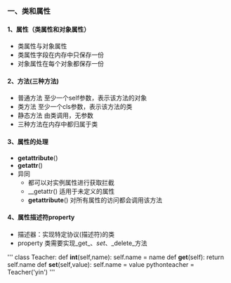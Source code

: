 ### 一、类和属性
#### 1、属性（类属性和对象属性）
   - 类属性与对象属性
   - 类属性字段在内存中只保存一份
   - 对象属性在每个对象都保存一份
   
#### 2、方法(三种方法)
   - 普通方法 至少一个self参数，表示该方法的对象
   - 类方法 至少一个cls参数，表示该方法的类
   - 静态方法 由类调用，无参数
   - 三种方法在内存中都归属于类
   
#### 3、属性的处理
   - __getattribute__()
   - __getattr__()
   - 异同
     - 都可以对实例属性进行获取拦截
     - __getattr() 适用于未定义的属性
     - __getattribute__() 对所有属性的访问都会调用该方法
     
#### 4、属性描述符property
   - 描述器：实现特定协议(描述符)的类
   - property 类需要实现_get_、_set_、_delete_方法
   
   
'''
class Teacher:
    def __int__(self,name):
       self.name = name
    def __get__(self):
       return self.name
    def __set__(self,value):
       self.name = value
 pythonteacher = Teacher('yin')
'''

